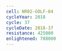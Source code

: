 ```yaml
---
cell: NR02-GOLF-04
cycleYear: 2018
cycle: 37
cycleDate: 2018-37
resistance: 425000
enlightened: 788000
---
```

